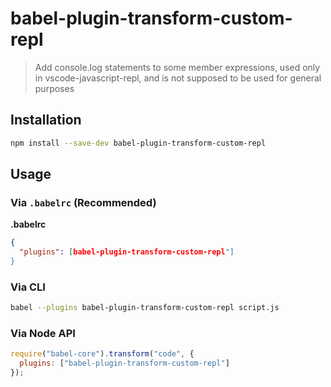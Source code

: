 # babel-plugin-transform-custom-repl

> Add console.log statements to some member expressions, used only in vscode-javascript-repl, and is not supposed to be used for general purposes

## Installation

```sh
npm install --save-dev babel-plugin-transform-custom-repl
```

## Usage

### Via `.babelrc` (Recommended)

**.babelrc**

```json
{
  "plugins": [babel-plugin-transform-custom-repl"]
}
```

### Via CLI

```sh
babel --plugins babel-plugin-transform-custom-repl script.js
```

### Via Node API

```javascript
require("babel-core").transform("code", {
  plugins: ["babel-plugin-transform-custom-repl"]
});
```
